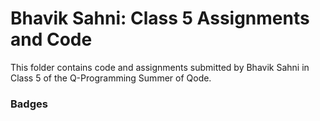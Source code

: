# Bhavik Sahni: Class 5 Assignments and Code
This folder contains code and assignments submitted by Bhavik Sahni in Class 5 of the Q-Programming Summer of Qode.
### Badges